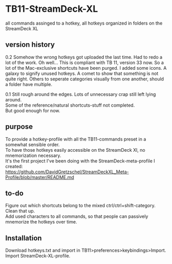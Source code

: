 # TB11-StreamDeck-XL
all commands assinged to a hotkey, all hotkeys organized in folders on the StreamDeck XL


## version history

0.2
Somehow the wrong hotkeys got uploaded the last time. Had to redo a lot of the work. Oh well...
This is compliant with TB 11, version 33 now. So a lot of the Mac-exclusive shortcuts have been purged.
I added some icons.  A galaxy to signify unused hotkeys. A comet to show that something is not quite right.
Others to seperate categories visually from one another, should a folder have multiple.


0.1
Still rough around the edges. Lots of unnecessary crap still left lying around.  
Some of the reference/natural shortcuts-stuff not completed.  
But good enough for now.  

## purpose
To provide a hotkey-profile with all the TB11-commands preset in a somewhat sensible order.  
To have those hotkeys easily accessible on the StreamDeck Xl, no mnemorization necessary.  
It's the first project I've been doing with the StreamDeck-meta-profile I created:  
https://github.com/DavidGretzschel/StreamDeckXL_Meta-Profile/blob/master/README.md


## to-do
Figure out which shortcuts belong to the mixed ctrl/ctrl+shift-category. Clean that up.  
Add used characters to all commands, so that people can passively mnemorize the hotkeys over time.  

## Installation
Download hotkeys.txt and import in TB11>preferences>keybindings>Import.  
Import StreamDeck-XL-profile.
